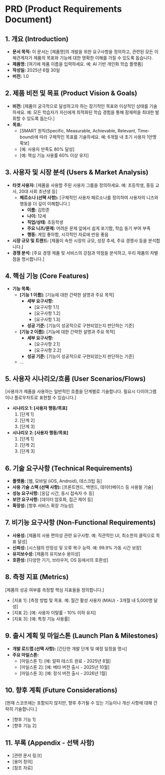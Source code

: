 # PRD (Product Requirements Document)

## 1. 개요 (Introduction)

* **문서 목적:** 이 문서는 [제품명]의 개발을 위한 요구사항을 정의하고, 관련된 모든 이해관계자가 제품의 목표와 기능에 대한 명확한 이해를 가질 수 있도록 돕습니다.
* **제품명:** [여기에 제품 이름을 입력하세요. 예: AI 기반 개인화 학습 플랫폼]
* **작성일:** 2025년 6월 30일
* **버전:** 1.0

## 2. 제품 비전 및 목표 (Product Vision & Goals)

* **비전:** [제품이 궁극적으로 달성하고자 하는 장기적인 목표와 이상적인 상태를 기술하세요. 예: 모든 학습자가 자신에게 최적화된 학습 경험을 통해 잠재력을 최대한 발휘할 수 있도록 돕는다.]
* **목표:**
    * [SMART 원칙(Specific, Measurable, Achievable, Relevant, Time-bound)에 따라 구체적인 목표를 기술하세요. 예: 6개월 내 초기 사용자 1만명 확보]
    * [예: 사용자 만족도 80% 달성]
    * [예: 핵심 기능 사용률 60% 이상 유지]

## 3. 사용자 및 시장 분석 (Users & Market Analysis)

* **타겟 사용자:** [제품을 사용할 주된 사용자 그룹을 정의하세요. 예: 초등학생, 중등 교사, 20대 사회 초년생 등]
    * **페르소나 (선택 사항):** [구체적인 사용자 페르소나를 정의하여 사용자의 니즈와 행동을 더 깊이 이해합니다.]
        * **이름:** 김민준
        * **나이:** 12세
        * **직업/상태:** 초등학생
        * **주요 니즈/문제:** 어려운 문제 앞에서 쉽게 포기함, 학습 동기 부여 부족
        * **행동:** 게임 좋아함, 시각적인 자료에 반응 좋음
* **시장 규모 및 트렌드:** [제품이 속한 시장의 규모, 성장 추세, 주요 경쟁사 등을 분석합니다.]
* **경쟁 분석:** [주요 경쟁 제품 및 서비스의 강점과 약점을 분석하고, 우리 제품의 차별점을 명시합니다.]

## 4. 핵심 기능 (Core Features)

* **기능 목록:**
    * **[기능 1 이름]:** [기능에 대한 간략한 설명과 주요 목적]
        * **세부 요구사항:**
            * [요구사항 1.1]
            * [요구사항 1.2]
            * [요구사항 1.3]
        * **성공 기준:** [기능이 성공적으로 구현되었는지 판단하는 기준]
    * **[기능 2 이름]:** [기능에 대한 간략한 설명과 주요 목적]
        * **세부 요구사항:**
            * [요구사항 2.1]
            * [요구사항 2.2]
        * **성공 기준:** [기능이 성공적으로 구현되었는지 판단하는 기준]
    * ...

## 5. 사용자 시나리오/흐름 (User Scenarios/Flows)

[사용자가 제품을 사용하는 일반적인 흐름을 단계별로 기술합니다. 필요시 다이어그램이나 플로우차트로 표현할 수 있습니다.]

* **시나리오 1: [사용자 행동/목표]**
    1.  [단계 1]
    2.  [단계 2]
    3.  [단계 3]
* **시나리오 2: [사용자 행동/목표]**
    1.  [단계 1]
    2.  [단계 2]
    3.  [단계 3]

## 6. 기술 요구사항 (Technical Requirements)

* **플랫폼:** [웹, 모바일 (iOS, Android), 데스크탑 등]
* **사용 기술 스택 (선택 사항):** [프론트엔드, 백엔드, 데이터베이스 등 사용될 기술]
* **성능 요구사항:** [응답 시간, 동시 접속자 수 등]
* **보안 요구사항:** [데이터 암호화, 접근 제어 등]
* **확장성:** [향후 서비스 확장 가능성]

## 7. 비기능 요구사항 (Non-Functional Requirements)

* **사용성:** [제품의 사용 편의성 관련 요구사항. 예: 직관적인 UI, 최소한의 클릭으로 목표 달성]
* **신뢰성:** [시스템의 안정성 및 오류 복구 능력. 예: 99.9% 가동 시간 보장]
* **유지보수성:** [제품의 유지보수 용이성]
* **호환성:** [다양한 기기, 브라우저, OS 등에서의 호환성]

## 8. 측정 지표 (Metrics)

[제품의 성공 여부를 측정할 핵심 지표들을 정의합니다.]

* [지표 1]: [측정 방법 및 목표. 예: 월간 활성 사용자 (MAU) - 3개월 내 5,000명 달성]
* [지표 2]: [예: 사용자 이탈률 - 10% 이하 유지]
* [지표 3]: [예: 특정 기능 사용률]

## 9. 출시 계획 및 마일스톤 (Launch Plan & Milestones)

* **개발 로드맵 (선택 사항):** [간단한 개발 단계 및 예정 일정을 명시]
* **주요 마일스톤:**
    * [마일스톤 1]: [예: 알파 테스트 완료 - 2025년 8월]
    * [마일스톤 2]: [예: 베타 버전 출시 - 2025년 10월]
    * [마일스톤 3]: [예: 정식 버전 출시 - 2026년 1월]

## 10. 향후 계획 (Future Considerations)

[현재 스코프에는 포함되지 않지만, 향후 추가될 수 있는 기능이나 개선 사항에 대해 간략히 기술합니다.]

* [향후 기능 1]
* [향후 기능 2]

## 11. 부록 (Appendix - 선택 사항)

* [관련 문서 링크]
* [용어 정의]
* [참조 자료]

